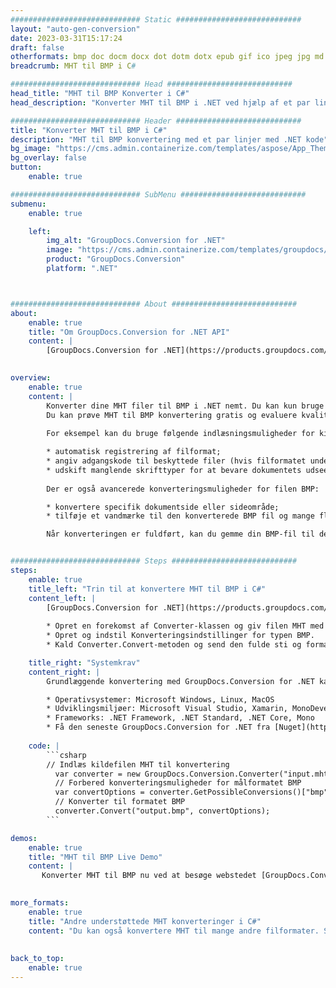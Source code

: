 ```yaml
---
############################# Static ############################
layout: "auto-gen-conversion"
date: 2023-03-31T15:17:24
draft: false
otherformats: bmp doc docm docx dot dotm dotx epub gif ico jpeg jpg md odt ott pdf png psd rtf tex tif tiff txt xps
breadcrumb: MHT til BMP i C#

############################# Head ############################
head_title: "MHT til BMP Konverter i C#"
head_description: "Konverter MHT til BMP i .NET ved hjælp af et par linjer kode. Brug GroupDocs Document Conversion API til at konvertere over 160 filformater."

############################# Header ############################
title: "Konverter MHT til BMP i C#"
description: "MHT til BMP konvertering med et par linjer med .NET kode"
bg_image: "https://cms.admin.containerize.com/templates/aspose/App_Themes/V3/images/bg/header1.png"
bg_overlay: false
button:
    enable: true

############################# SubMenu ############################
submenu:
    enable: true

    left:
        img_alt: "GroupDocs.Conversion for .NET"
        image: "https://cms.admin.containerize.com/templates/groupdocs/images/product-logos/90x90-noborder/groupdocs-conversion-net.png"
        product: "GroupDocs.Conversion"
        platform: ".NET"



############################# About ############################
about:
    enable: true
    title: "Om GroupDocs.Conversion for .NET API"
    content: |
        [GroupDocs.Conversion for .NET](https://products.groupdocs.com/conversion/net/) kan bruges til at konvertere Microsoft Word, Excel, PowerPoint, PDF, Visio og andre formater. GroupDocs.Conversion er en selvstændig API, der er velegnet til back-end og interne systemer, hvor høj ydeevne er påkrævet. Det afhænger ikke af nogen software som Microsoft eller Open Office.
    

overview:
    enable: true
    content: |
        Konverter dine MHT filer til BMP i .NET nemt. Du kan kun bruge et par C# kodelinjer i enhver platform efter eget valg, såsom - Windows, Linux, macOS.
        Du kan prøve MHT til BMP konvertering gratis og evaluere kvaliteten af ​​konverteringsresultaterne. Sammen med simple filkonverteringsscenarier kan du prøve mere avancerede muligheder for at indlæse kilden MHT fil og for at gemme output BMP resultat. 
        
        For eksempel kan du bruge følgende indlæsningsmuligheder for kilden MHT:

        * automatisk registrering af filformat;
        * angiv adgangskode til beskyttede filer (hvis filformatet understøtter det);
        * udskift manglende skrifttyper for at bevare dokumentets udseende.
        
        Der er også avancerede konverteringsmuligheder for filen BMP:

        * konvertere specifik dokumentside eller sideområde;
        * tilføje et vandmærke til den konverterede BMP fil og mange flere.

        Når konverteringen er fuldført, kan du gemme din BMP-fil til den lokale filsti eller ethvert tredjepartslager som FTP, Amazon S3, Google Drive, Dropbox osv. Bemærk venligst - for at konvertere MHT til {{ TO}} er der ikke behov for yderligere software installeret - som MS Office, Open Office, Adobe Acrobat Reader osv.


############################# Steps ############################
steps:
    enable: true
    title_left: "Trin til at konvertere MHT til BMP i C#"
    content_left: |
        [GroupDocs.Conversion for .NET](https://products.groupdocs.com/conversion/net/) gør det nemt for udviklere at konvertere en MHT fil til BMP med et par linjer kode.
        
        * Opret en forekomst af Converter-klassen og giv filen MHT med den fulde sti
        * Opret og indstil Konverteringsindstillinger for typen BMP.
        * Kald Converter.Convert-metoden og send den fulde sti og format (BMP) som en parameter

    title_right: "Systemkrav"
    content_right: |
        Grundlæggende konvertering med GroupDocs.Conversion for .NET kan udføres med nogle få enkle trin. Vores API'er understøttes på alle større platforme og operativsystemer. Før du udfører koden nedenfor, skal du sørge for, at du har følgende forudsætninger installeret på dit system.

        * Operativsystemer: Microsoft Windows, Linux, MacOS
        * Udviklingsmiljøer: Microsoft Visual Studio, Xamarin, MonoDevelop
        * Frameworks: .NET Framework, .NET Standard, .NET Core, Mono
        * Få den seneste GroupDocs.Conversion for .NET fra [Nuget](https://www.nuget.org/packages/groupdocs.conversion)
         
    code: |
        ```csharp    
        // Indlæs kildefilen MHT til konvertering
          var converter = new GroupDocs.Conversion.Converter("input.mht");
          // Forbered konverteringsmuligheder for målformatet BMP
          var convertOptions = converter.GetPossibleConversions()["bmp"].ConvertOptions;
          // Konverter til formatet BMP
          converter.Convert("output.bmp", convertOptions);
        ```

demos:
    enable: true
    title: "MHT til BMP Live Demo"
    content: |
       Konverter MHT til BMP nu ved at besøge webstedet [GroupDocs.Conversion App](https://products.groupdocs.app/conversion/family). Online demo har følgende fordele
          

more_formats:
    enable: true
    title: "Andre understøttede MHT konverteringer i C#"
    content: "Du kan også konvertere MHT til mange andre filformater. Se venligst listen nedenfor."
       
       
back_to_top:
    enable: true
---
```

